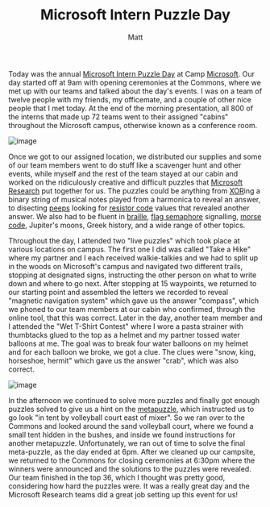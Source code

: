 ﻿---
title: Microsoft Intern Puzzle Day
author: Matt
layout: post
permalink: /2011/07/microsoft-intern-puzzle-day/
categories:
  - Life
tags:
  - microsoft
  - summer
---

Today was the annual [Microsoft Intern Puzzle Day](http://seattletimes.nwsource.com/html/microsoft/2009630759_microsoftinterns10.html) at Camp [Microsoft](http://www.microsoft.com/en-us/default.aspx). Our day started off at 9am with opening ceremonies at the Commons, where we met up with our teams and talked about the day's events. I was on a team of twelve people with my friends, my officemate, and a couple of other nice people that I met today. At the end of the morning presentation, all 800 of the interns that made up 72 teams went to their assigned "cabins" throughout the Microsoft campus, otherwise known as a conference room.

![image](http://mbmccormick.github.com/images/2011/07/1310249582.jpg "Image 1")

Once we got to our assigned location, we distributed our supplies and some of our team members went to do stuff like a scavenger hunt and other events, while myself and the rest of the team stayed at our cabin and worked on the ridiculously creative and difficult puzzles that [Microsoft Research][5] put together for us. The puzzles could be anything from [XOR][6]ing a binary string of musical notes played from a harmonica to reveal an answer, to disecting [peeps][7] looking for [resistor code][8] values that revealed another answer. We also had to be fluent in [braille][9], [flag semaphore][10] signalling, [morse code][11], Jupiter's moons, Greek history, and a wide range of other topics.

 [5]: http://research.microsoft.com/en-us/
 [6]: http://en.wikipedia.org/wiki/XOR_gate
 [7]: http://en.wikipedia.org/wiki/Peeps
 [8]: http://wiki.xtronics.com/index.php/Resistor_Codes
 [9]: http://en.wikipedia.org/wiki/Braille
 [10]: http://en.wikipedia.org/wiki/Flag_semaphore
 [11]: http://en.wikipedia.org/wiki/Morse_code

Throughout the day, I attended two "live puzzles" which took place at various locations on campus. The first one I did was called "Take a Hike" where my partner and I each received walkie-talkies and we had to split up in the woods on Microsoft's campus and navigated two different trails, stopping at designated signs, instructing the other person on what to write down and where to go next. After stopping at 15 waypoints, we returned to our starting point and assembled the letters we recorded to reveal "magnetic navigation system" which gave us the answer "compass", which we phoned to our team members at our cabin who confirmed, through the online tool, that this was correct. Later in the day, another team member and I attended the "Wet T-Shirt Contest" where I wore a pasta strainer with thumbtacks glued to the top as a helmet and my partner tossed water balloons at me. The goal was to break four water balloons on my helmet and for each balloon we broke, we got a clue. The clues were "snow, king, horseshoe, hermit" which gave us the answer "crab", which was also correct.

![image](http://mbmccormick.github.com/images/2012/05/1310258141.jpg "Image 2")

In the afternoon we continued to solve more puzzles and finally got enough puzzles solved to give us a hint on the [metapuzzle][14], which instructed us to go look "in tent by volleyball court east of mixer". So we ran over to the Commons and looked around the sand volleyball court, where we found a small tent hidden in the bushes, and inside we found instructions for another metapuzzle. Unfortunately, we ran out of time to solve the final meta-puzzle, as the day ended at 6pm. After we cleaned up our campsite, we returned to the Commons for closing ceremonies at 6:30pm where the winners were announced and the solutions to the puzzles were revealed. Our team finished in the top 36, which I thought was pretty good, considering how hard the puzzles were. It was a really great day and the Microsoft Research teams did a great job setting up this event for us!

 [14]: http://en.wikipedia.org/wiki/Metapuzzle